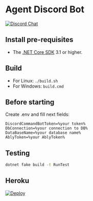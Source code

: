 # Agent Discord Bot
[![Discord Chat](https://img.shields.io/discord/878956153537691658?logo=discord&style=social)](https://discord.gg/dCMuaGJktf)

## Install pre-requisites
* The [.NET Core SDK](https://www.microsoft.com/net/download) 3.1 or higher.

## Build
* For Linux: `./build.sh`
* For Windows: `build.cmd`

## Before starting
Create .env and fill next fields:
```
DiscordCommandBotToken=%your token%
DbConnection=%your connection to DB%
DataBaseName=%your database name%
AblyToken=%your AblyToken%
```

## Testing
```bash
dotnet fake build -t RunTest
```

## Heroku
[![Deploy](https://www.herokucdn.com/deploy/button.svg)](https://heroku.com/deploy)
